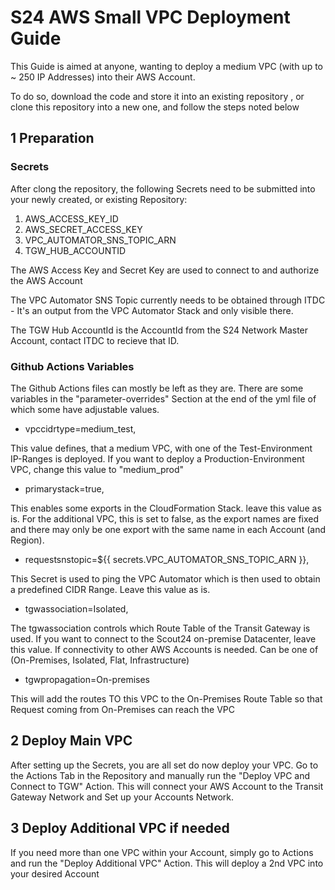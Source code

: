 # S24 AWS Small VPC Deployment Guide

This Guide is aimed at anyone, wanting to deploy a medium VPC (with up to ~ 250 IP Addresses) into their AWS Account.

To do so, download the code and store it into an existing repository , or clone this repository into a new one, and follow the steps noted below

## 1 Preparation
### Secrets
After clong the repository, the following Secrets need to be submitted into your newly created, or existing Repository:

 1. AWS_ACCESS_KEY_ID 
 2. AWS_SECRET_ACCESS_KEY 
 3. VPC_AUTOMATOR_SNS_TOPIC_ARN 
 4. TGW_HUB_ACCOUNTID 

The AWS Access Key and Secret Key are used to connect to and authorize the AWS Account

The VPC Automator SNS Topic currently needs to be obtained through ITDC - It's an output from the VPC Automator Stack and only visible there. 

The TGW Hub AccountId is the AccountId from the S24 Network Master Account, contact ITDC to recieve that ID.

### Github Actions Variables

The Github Actions files can mostly be left as they are. 
There are some variables in the "parameter-overrides" Section at the end of the yml file of which some have adjustable values.

 - vpccidrtype=medium_test,


This value defines, that a medium VPC, with one of the Test-Environment IP-Ranges is deployed. If you want to deploy a Production-Environment VPC, change this value to "medium_prod"

 - primarystack=true,


This enables some exports in the CloudFormation Stack. leave this value as is.
For the additional VPC, this is set to false, as the export names are fixed and there may only be one export with the same name in each Account (and Region).

 - requestsnstopic=${{ secrets.VPC_AUTOMATOR_SNS_TOPIC_ARN }},


This Secret is used to ping the VPC Automator which is then used to obtain a predefined CIDR Range. Leave this value as is.

 - tgwassociation=Isolated,


The tgwassociation controls which Route Table of the Transit Gateway is used. If you want to connect to the Scout24 on-premise Datacenter, leave this value. If connectivity to other AWS Accounts is needed. Can be one of (On-Premises, Isolated, Flat, Infrastructure) 


 - tgwpropagation=On-premises


This will add the routes TO this VPC to the On-Premises Route Table so that Request coming from On-Premises can reach the VPC

## 2 Deploy Main VPC
After setting up the Secrets, you are all set do now deploy your VPC.
Go to the Actions Tab in the Repository and manually run the "Deploy VPC and Connect to TGW" Action.
This will connect your AWS Account to the Transit Gateway Network and Set up your Accounts Network.

## 3 Deploy Additional VPC if needed
If you need more than one VPC within your Account, simply go to Actions and run the "Deploy Additional VPC" Action.
This will deploy a 2nd VPC into your desired Account
